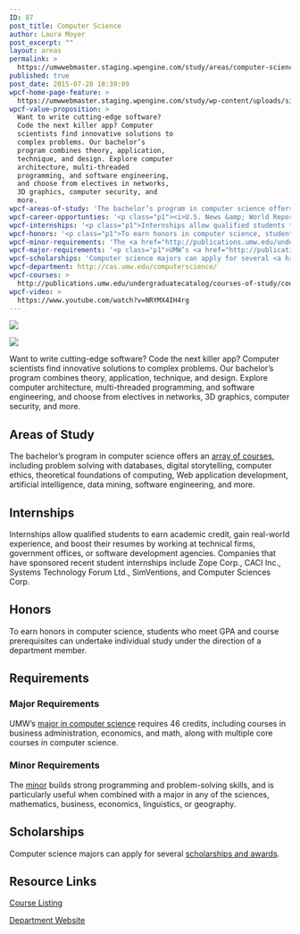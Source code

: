 ```yaml
---
ID: 87
post_title: Computer Science
author: Laura Moyer
post_excerpt: ""
layout: areas
permalink: >
  https://umwwebmaster.staging.wpengine.com/study/areas/computer-science/
published: true
post_date: 2015-07-28 18:39:09
wpcf-home-page-feature: >
  https://umwwebmaster.staging.wpengine.com/study/wp-content/uploads/sites/5/2015/07/Twitter-Meeting-6e.jpg
wpcf-value-proposition: >
  Want to write cutting-edge software?
  Code the next killer app? Computer
  scientists find innovative solutions to
  complex problems. Our bachelor’s
  program combines theory, application,
  technique, and design. Explore computer
  architecture, multi-threaded
  programming, and software engineering,
  and choose from electives in networks,
  3D graphics, computer security, and
  more.
wpcf-areas-of-study: 'The bachelor’s program in computer science offers an <a href="http://cas.umw.edu/computerscience/course-offerings/">array of courses</a>, including problem solving with databases, digital storytelling, computer ethics, theoretical foundations of computing, Web application development, artificial intelligence, data mining, software engineering, and more.'
wpcf-career-opportunties: '<p class="p1"><i>U.S. News &amp; World Report</i> ranks jobs in computing among the best in the country. A bachelor’s degree in computer science will prepare you for a career as a software developer, database administrator, computer hardware engineer, database administrator, systems analyst, network architect, Web developer, security analyst, computer programmer, and more.</p>'
wpcf-internships: '<p class="p1">Internships allow qualified students to earn academic credit, gain real-world experience, and boost their resumes by working at technical firms, government offices, or software development agencies. Companies that have sponsored recent student internships include Zope Corp., CACI Inc., Systems Technology Forum Ltd., SimVentions, and Computer Sciences Corp.</p>'
wpcf-honors: '<p class="p1">To earn honors in computer science, students who meet GPA and course prerequisites can undertake individual study under the direction of a department member.</p>'
wpcf-minor-requirements: 'The <a href="http://publications.umw.edu/undergraduatecatalog/courses-of-study/minors/cpsc/">minor</a> builds strong programming and problem-solving skills, and is particularly useful when combined with a major in any of the sciences, mathematics, business, economics, linguistics, or geography.'
wpcf-major-requirements: '<p class="p1">UMW’s <a href="http://publications.umw.edu/undergraduatecatalog/courses-of-study/majors/cpsc/">major in computer science</a> requires 46 credits, including courses in business administration, economics, and math, along with multiple core courses in computer science.</p>'
wpcf-scholarships: 'Computer science majors can apply for several <a href="http://cas.umw.edu/computerscience/scholarships-and-awards/">scholarships and awards</a>.'
wpcf-department: http://cas.umw.edu/computerscience/
wpcf-courses: >
  http://publications.umw.edu/undergraduatecatalog/courses-of-study/course-descriptions/cpsc/
wpcf-video: >
  https://www.youtube.com/watch?v=NRYMX4IH4rg
---
```


<!-- Types Custom Fields: -->
[![](https://umwwebmaster.staging.wpengine.com/study/wp-content/uploads/sites/5/2015/07/Twitter-Meeting-6e.jpg)](https://umwwebmaster.staging.wpengine.com/study/wp-content/uploads/sites/5/2015/07/Twitter-Meeting-6e.jpg)
<!-- End home-page-feature -->

<!-- video -->
[![](https://i.ytimg.com/vi/NRYMX4IH4rg/hqdefault.jpg)](https://www.youtube.com/watch?v=NRYMX4IH4rg)
<!-- End video -->

<!-- value-proposition -->
Want to write cutting-edge software? Code the next killer app? Computer scientists find innovative solutions to complex problems. Our bachelor’s program combines theory, application, technique, and design. Explore computer architecture, multi-threaded programming, and software engineering, and choose from electives in networks, 3D graphics, computer security, and more.
<!-- End value-proposition -->

<!-- areas-of-study -->
## Areas of Study
The bachelor’s program in computer science offers an [array of courses](http://cas.umw.edu/computerscience/course-offerings/), including problem solving with databases, digital storytelling, computer ethics, theoretical foundations of computing, Web application development, artificial intelligence, data mining, software engineering, and more.
<!-- End areas-of-study -->

<!-- internships -->
## Internships
Internships allow qualified students to earn academic credit, gain real-world experience, and boost their resumes by working at technical firms, government offices, or software development agencies. Companies that have sponsored recent student internships include Zope Corp., CACI Inc., Systems Technology Forum Ltd., SimVentions, and Computer Sciences Corp.
<!-- End internships -->

<!-- honors -->
## Honors
To earn honors in computer science, students who meet GPA and course prerequisites can undertake individual study under the direction of a department member.
<!-- End honors -->

<!-- requirements -->
## Requirements

<!-- major-requirements -->
### Major Requirements
UMW’s [major in computer science](http://publications.umw.edu/undergraduatecatalog/courses-of-study/majors/cpsc/) requires 46 credits, including courses in business administration, economics, and math, along with multiple core courses in computer science.
<!-- End major-requirements -->

<!-- minor-requirements -->
### Minor Requirements
The [minor](http://publications.umw.edu/undergraduatecatalog/courses-of-study/minors/cpsc/) builds strong programming and problem-solving skills, and is particularly useful when combined with a major in any of the sciences, mathematics, business, economics, linguistics, or geography.
<!-- End minor-requirements -->

<!-- End requirements -->

<!-- scholarships -->
## Scholarships
Computer science majors can apply for several [scholarships and awards](http://cas.umw.edu/computerscience/scholarships-and-awards/).
<!-- End scholarships -->

<!-- resource-links -->
## Resource Links

<!-- courses -->
[Course Listing](http://publications.umw.edu/undergraduatecatalog/courses-of-study/course-descriptions/cpsc/)

<!-- End courses -->


<!-- department -->
[Department Website](http://cas.umw.edu/computerscience/)

<!-- End department -->

<!-- End resource-links -->

<!-- End Types Custom Fields -->